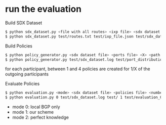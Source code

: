 # run the evaluation

Build SDX Dataset
```bash 
$ python sdx_dataset.py <file with all routes> <ixp file> <sdx dataset output file>
$ python sdx_dataset.py test/routes.txt test/ixp_file.json test/sdx_dataset.log
```

Build Policies
```bash
$ python policy_generator.py <sdx dataset file> <ports file> <X> <path to policy output file> <number of iterations>
$ python policy_generator.py test/sdx_dataset.log test/port_distribution.log 1 test/ 1
```
for each participant, between 1 and 4 policies are created for 1/X of the outgoing participants

Evaluate Policies
```bash
$ python evaluation.py <mode> <sdx dataset file> <policies file> <number of iterations> <output file>
$ python evaluation.py 0 test/sdx_dataset.log test/ 1 test/evaluation_0.log
```

* mode 0: local BGP only
* mode 1: our scheme
* mode 2: perfect knowledge






